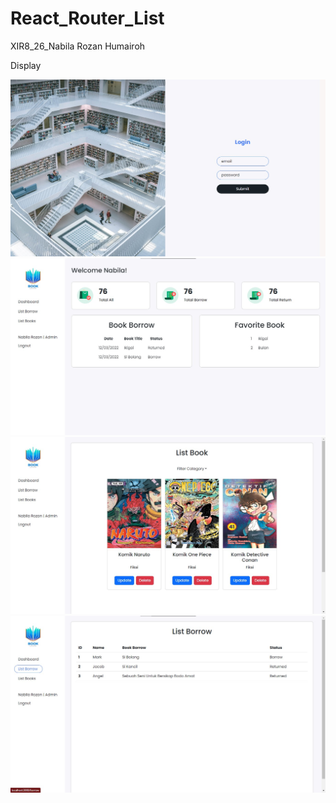 # React_Router_List
XIR8_26_Nabila Rozan Humairoh

Display

<img src="https://github.com/NekoNabNab/React_Router_List/blob/master/Display/LoginPage.jpg"/><br />
<img src="https://github.com/NekoNabNab/React_Router_List/blob/master/Display/AdminPage_Dashboard.jpg"/><br />
<img src="https://github.com/NekoNabNab/React_Router_List/blob/master/Display/AdminPage_ListBooks.jpg"/><br />
<img src="https://github.com/NekoNabNab/React_Router_List/blob/master/Display/AdminPage_ListBorrow.jpg"/><br />

